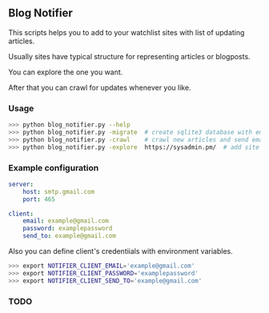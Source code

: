 ## Blog Notifier

This scripts helps you to add to your watchlist sites with list of updating articles.

Usually sites have typical structure for representing articles or blogposts.

You can explore the one you want.

After that you can crawl for updates whenever you like.


### Usage

```bash
>>> python blog_notifier.py --help
>>> python blog_notifier.py -migrate  # create sqlite3 database with empty tables
>>> python blog_notifier.py -crawl    # crawl new articles and send email to client
>>> python blog_notifier.py -explore  https://sysadmin.pm/  # add site to watchlist
```

### Example configuration

```yaml
server:
    host: smtp.gmail.com
    port: 465

client:
    email: example@gmail.com
    password: examplepassword
    send_to: example@gmail.com
```

Also you can define client's credentiials with environment variables.

```bash
>>> export NOTIFIER_CLIENT_EMAIL='example@gmail.com'
>>> export NOTIFIER_CLIENT_PASSWORD='examplepassword'
>>> export NOTIFIER_CLIENT_SEND_TO='example@gmail.com'
```

### TODO
